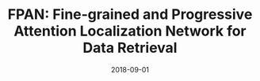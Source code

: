 ---
title: "FPAN: Fine-grained and Progressive Attention Localization Network for Data Retrieval"
collection: publications
category: Journals
permalink: /publication/2018-02-01-computer-network
authors: "Chen, Sijia and Song, Bin and Guo, Jie and Zhang, Yanling and Du, Xiaojiang and Guizani, Mohsen"
#excerpt: 'This paper is about fixing template issue #693.'
date: 2018-09-01
venue: 'Computer Networks'
abbreviate_venue: "Computer Networks"
paperurl: 'https://arxiv.org/pdf/1804.02056'
confurl: "https://www.sciencedirect.com/journal/computer-networks" 
#citation: 'Your Name, You. (2024). &quot;Paper Title Number 3.&quot; <i>IEEE Global Communications Conference</i>. 1(3).'
---